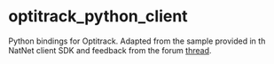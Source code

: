 # optitrack_python_client
Python bindings for Optitrack.
Adapted from the sample provided in th NatNet client SDK and feedback from the forum [thread](https://forums.naturalpoint.com/viewtopic.php?f=59&t=13472).
